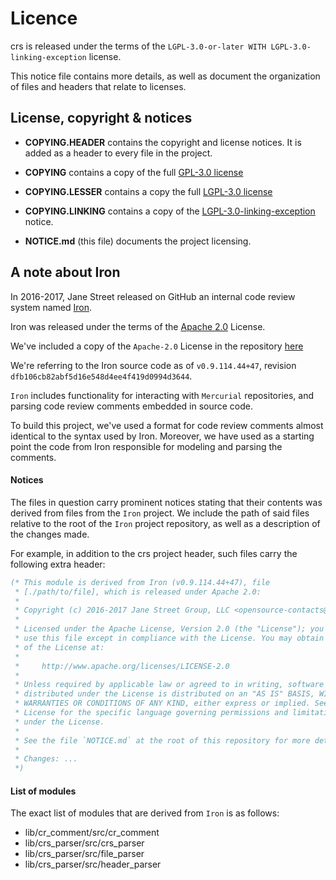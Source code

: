 # Licence

crs is released under the terms of the `LGPL-3.0-or-later WITH LGPL-3.0-linking-exception` license.

This notice file contains more details, as well as document the organization of files and headers that relate to licenses.

## License, copyright & notices

- **COPYING.HEADER** contains the copyright and license notices. It is added as a header to every file in the project.

- **COPYING** contains a copy of the full [GPL-3.0 license](https://www.gnu.org/licenses/gpl-3.0.txt)

- **COPYING.LESSER** contains a copy the full [LGPL-3.0 license](https://www.gnu.org/licenses/lgpl-3.0.txt)

- **COPYING.LINKING** contains a copy of the [LGPL-3.0-linking-exception](https://spdx.org/licenses/LGPL-3.0-linking-exception.html) notice.

- **NOTICE.md** (this file) documents the project licensing.

## A note about Iron

In 2016-2017, Jane Street released on GitHub an internal code review system named [Iron](https://github.com/janestreet/iron).

Iron was released under the terms of the [Apache 2.0](http://www.apache.org/licenses/LICENSE-2.0) License.

We've included a copy of the `Apache-2.0` License in the repository [here](./3rd-party-license/LICENSE-apache-2.0.txt)

We're referring to the Iron source code as of `v0.9.114.44+47`, revision `dfb106cb82abf5d16e548d4ee4f419d0994d3644`.

`Iron` includes functionality for interacting with `Mercurial` repositories, and parsing code review comments embedded in source code.

To build this project, we've used a format for code review comments almost identical to the syntax used by Iron. Moreover, we have used as a starting point the code from Iron responsible for modeling and parsing the comments.

#### Notices

The files in question carry prominent notices stating that their contents was derived from files from the `Iron` project. We include the path of said files relative to the root of the `Iron` project repository, as well as a description of the changes made.

For example, in addition to the crs project header, such files carry the following extra header:

```ocaml
(* This module is derived from Iron (v0.9.114.44+47), file
 * [./path/to/file], which is released under Apache 2.0:
 *
 * Copyright (c) 2016-2017 Jane Street Group, LLC <opensource-contacts@janestreet.com>
 *
 * Licensed under the Apache License, Version 2.0 (the "License"); you may not
 * use this file except in compliance with the License. You may obtain a copy
 * of the License at:
 *
 *     http://www.apache.org/licenses/LICENSE-2.0
 *
 * Unless required by applicable law or agreed to in writing, software
 * distributed under the License is distributed on an "AS IS" BASIS, WITHOUT
 * WARRANTIES OR CONDITIONS OF ANY KIND, either express or implied. See the
 * License for the specific language governing permissions and limitations
 * under the License.
 *
 * See the file `NOTICE.md` at the root of this repository for more details.
 *
 * Changes: ...
 *)
```

#### List of modules

The exact list of modules that are derived from `Iron` is as follows:

- lib/cr_comment/src/cr_comment
- lib/crs_parser/src/crs_parser
- lib/crs_parser/src/file_parser
- lib/crs_parser/src/header_parser
